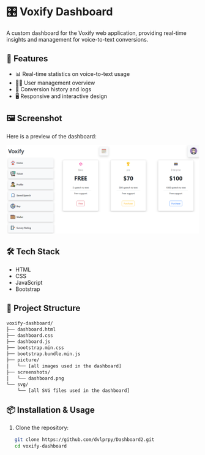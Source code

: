# 🎛️ Voxify Dashboard

A custom dashboard for the Voxify web application, providing real-time insights and management for voice-to-text conversions.

## 🚀 Features
- 📊 Real-time statistics on voice-to-text usage  
- 🧑‍💻 User management overview  
- 📝 Conversion history and logs  
- 🖥️ Responsive and interactive design  

## 🖼️ Screenshot
Here is a preview of the dashboard:

![Voxify Dashboard Screenshot](screenshots/voxifyDashboard.png)

## 🛠️ Tech Stack
- HTML  
- CSS  
- JavaScript  
- Bootstrap  

## 📂 Project Structure
```
voxify-dashboard/
├── dashboard.html
├── dashboard.css
├── dashboard.js
├── bootstrap.min.css
├── bootstrap.bundle.min.js
├── picture/
│   └── [all images used in the dashboard]
├── screenshots/
│   └── dashboard.png
└── svg/
    └── [all SVG files used in the dashboard]
```



## 📦 Installation & Usage
1. Clone the repository:
   
```bash
   git clone https://github.com/dvlprpy/Dashboard2.git
   cd voxify-dashboard
```
